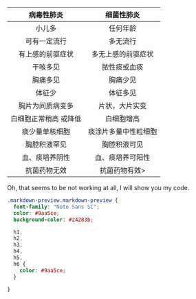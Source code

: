 |病毒性肺炎	             |        细菌性肺炎|
|:---:|:---:|
|小儿多    	              |         任何年龄|
|可有一定流行	           |            多无流行
|有上感的前驱症状           |         多无上感的前驱症状
|干咳多见	                 |      脓性痰或血痰
|胸痛多见	                  |     胸痛少见
|体征少	                       |              体征多见
|胸片为间质病变多	       | 片状，大片实变
|白细胞正常稍高 或降低	    |    白细胞增高
|痰少量单核细胞	      |  痰涂片多量中性粒细胞
|胸腔积液罕见	           |           胸腔积液可见
|血、痰培养阴性	            |          血、痰培养可阳性
|抗菌药物无效	             |         抗菌药物有效>

Oh, that seems to be not working at all, I will show you my code.

```css
.markdown-preview.markdown-preview {
  font-family: "Noto Sans SC";
  color: #9aa5ce;
  background-color: #24283b;

  h1,
  h2,
  h3,
  h4,
  h5,
  h6 {
    color: #9aa5ce;
  }

}
```
